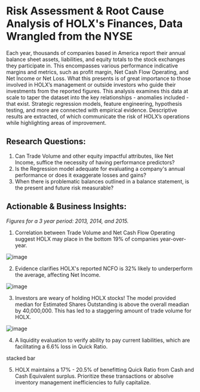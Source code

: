 # Risk Assessment & Root Cause Analysis of HOLX's Finances, Data Wrangled from the NYSE
Each year, thousands of companies based in America report their annual balance sheet assets, liabilities, and equity totals to the stock exchanges they participate in. This encompasses various performance indicative margins and metrics, such as profit margin, Net Cash Flow Operating, and Net Income or Net Loss. What this presents is of great importance to those involved in HOLX’s management or outside investors who guide their investments from the reported figures. This analysis examines this data at scale to taper the dataset into the key relationships - anomalies included - that exist. Strategic regression models, feature engineering, hypothesis testing, and more are connected with empirical evidence. Descriptive results are extracted, of which communicate the risk of HOLX’s operations while highlighting areas of improvement.

## Research Questions:
1. Can Trade Volume and other equity impactful attributes, like Net Income, suffice the necessity of having performance predictors?
2. Is the Regression model adequate for evaluating a company's annual performance or does it exaggerate losses and gains?
3. When there is problematic balances outlined in a balance statement, is the present and future risk measurable?

## Actionable & Business Insights:
*Figures for a 3 year period: 2013, 2014, and 2015.*
1. Correlation between Trade Volume and Net Cash Flow Operating suggest HOLX may place in the bottom 19% of companies year-over-year.

![image](https://github.com/kinsiv/RiskAssessment_RootCause_Finances/assets/89998643/fab88d90-91e2-47fa-a192-dd01092b8e4a)



2. Evidence clarifies HOLX's reported NCFO is 32% likely to underperform the average, affecting Net Income. 

![image](https://github.com/kinsiv/RiskAssessment_RootCause_Finances/assets/89998643/d170a199-5cb1-4562-b44e-cffafc8171f5)



3. Investors are weary of holding HOLX stocks! The model provided median for Estimated Shares Outstanding is above the overall meadian by 40,000,000. This has led to a staggering amount of trade volume for HOLX.

![image](https://github.com/kinsiv/RiskAssessment_RootCause_Finances/assets/89998643/c423a939-f9f0-47ee-89d0-9c9e8946119d)



4. A liquidity evaluation to verify ability to pay current liabilities, which are facilitating a 6.6% loss in Quick Ratio.

stacked bar 



5. HOLX maintains a 17% - 20.5% of benefitting Quick Ratio from Cash and Cash Equivalent surplus. Prioritize these transactions or absolve inventory management inefficiencies to fully capitalize.

